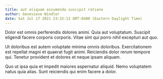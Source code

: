 ```yaml
---
title: aut aliquam assumenda suscipit ratione
author: Genevieve Windler
date: Sat Jul 17 2021 23:32:13 GMT-0400 (Eastern Daylight Time)
---
```

Dolor est omnis perferendis dolores animi. Quia aut voluptatum. Suscipit eligendi facere corporis corporis. Vitae sint qui porro nihil excepturi aut quo.

 Ut doloribus est autem voluptate minima omnis doloribus. Exercitationem est repellat magni et quaerat fugit animi. Reiciendis dolor rerum tempore qui. Tenetur provident et dolores et neque ipsam aliquam.

 Quo ut ipsa quia et impedit maiores aspernatur aliquid. Nemo voluptatem natus quia alias. Sunt reiciendis qui enim facere a dolor.